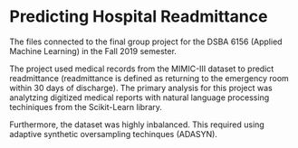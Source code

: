 # Predicting Hospital Readmittance
The files connected to the final group project for the DSBA 6156 (Applied Machine Learning) in the Fall 2019 semester.

The project used medical records from the MIMIC-III dataset to predict readmittance (readmittance is defined as returning to the emergency room within 30 days of discharge). The primary analysis for this project was analytzing digitized medical reports with natural language processing techiniques from the Scikit-Learn library.

Furthermore, the dataset was highly inbalanced. This required using adaptive synthetic oversampling techinques (ADASYN).
